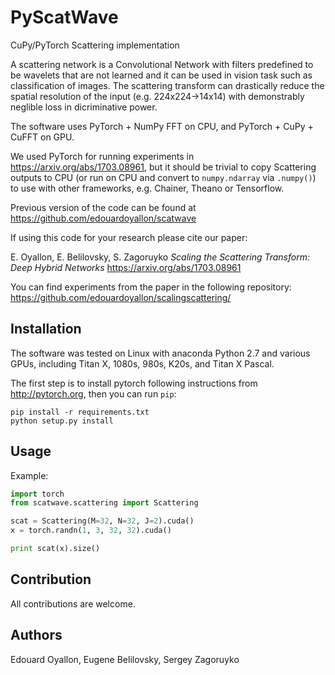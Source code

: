 PyScatWave
==========

CuPy/PyTorch Scattering implementation

A scattering network is a Convolutional Network with filters predefined to be wavelets that are not learned and it can be used in vision task such as classification of images. The scattering transform can drastically reduce the spatial resolution of the input (e.g. 224x224->14x14) with demonstrably neglible loss in dicriminative power.  

The software uses PyTorch + NumPy FFT on CPU, and PyTorch + CuPy + CuFFT on GPU.

We used PyTorch for running experiments in <https://arxiv.org/abs/1703.08961>,
but it should be trivial to copy Scattering outputs to CPU (or run on CPU and
convert to `numpy.ndarray` via `.numpy()`) to use with other frameworks,
e.g. Chainer, Theano or Tensorflow.

Previous version of the code can be found at <https://github.com/edouardoyallon/scatwave>

If using this code for your research please cite our paper:

E. Oyallon, E. Belilovsky, S. Zagoruyko *Scaling the Scattering Transform: Deep Hybrid Networks*
<https://arxiv.org/abs/1703.08961>

You can find experiments from the paper in the following repository:
https://github.com/edouardoyallon/scalingscattering/

## Installation

The software was tested on Linux with anaconda Python 2.7 and
various GPUs, including Titan X, 1080s, 980s, K20s, and Titan X Pascal.

The first step is to install pytorch following instructions from
<http://pytorch.org>, then you can run `pip`:

```
pip install -r requirements.txt
python setup.py install
```

## Usage

Example:

```python
import torch
from scatwave.scattering import Scattering

scat = Scattering(M=32, N=32, J=2).cuda()
x = torch.randn(1, 3, 32, 32).cuda()

print scat(x).size()
```


## Contribution

All contributions are welcome.


## Authors

Edouard Oyallon, Eugene Belilovsky, Sergey Zagoruyko
